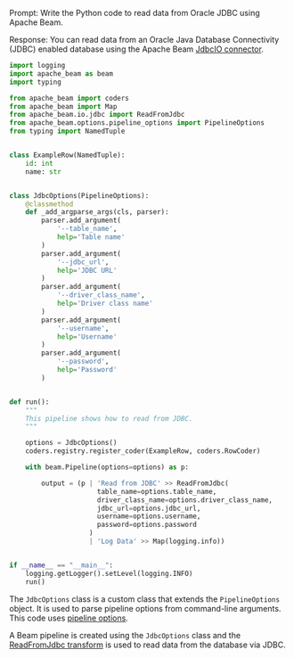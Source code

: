 Prompt:
Write the Python code to read data from Oracle JDBC using Apache Beam.

Response:
You can read data from an Oracle Java Database Connectivity (JDBC) enabled database using the Apache Beam [JdbcIO connector](https://beam.apache.org/releases/pydoc/current/apache_beam.io.jdbc.html).
```python
import logging
import apache_beam as beam
import typing

from apache_beam import coders
from apache_beam import Map
from apache_beam.io.jdbc import ReadFromJdbc
from apache_beam.options.pipeline_options import PipelineOptions
from typing import NamedTuple


class ExampleRow(NamedTuple):
    id: int
    name: str


class JdbcOptions(PipelineOptions):
    @classmethod
    def _add_argparse_args(cls, parser):
        parser.add_argument(
            '--table_name',
            help='Table name'
        )
        parser.add_argument(
            '--jdbc_url',
            help='JDBC URL'
        )
        parser.add_argument(
            '--driver_class_name',
            help='Driver class name'
        )
        parser.add_argument(
            '--username',
            help='Username'
        )
        parser.add_argument(
            '--password',
            help='Password'
        )


def run():
    """
    This pipeline shows how to read from JDBC.
    """

    options = JdbcOptions()
    coders.registry.register_coder(ExampleRow, coders.RowCoder)

    with beam.Pipeline(options=options) as p:

        output = (p | 'Read from JDBC' >> ReadFromJdbc(
                      table_name=options.table_name,
                      driver_class_name=options.driver_class_name,
                      jdbc_url=options.jdbc_url,
                      username=options.username,
                      password=options.password
                    )
                    | 'Log Data' >> Map(logging.info))


if __name__ == "__main__":
    logging.getLogger().setLevel(logging.INFO)
    run()
```

The `JdbcOptions` class is a custom class that extends the `PipelineOptions` object. It is used to parse pipeline options from command-line arguments. This code uses [pipeline options](https://beam.apache.org/documentation/patterns/pipeline-options/).

A Beam pipeline is created using the `JdbcOptions` class and the [ReadFromJdbc transform](https://beam.apache.org/releases/pydoc/current/apache_beam.io.jdbc.html#apache_beam.io.jdbc.ReadFromJdbc) is used to read data from the database via JDBC.

